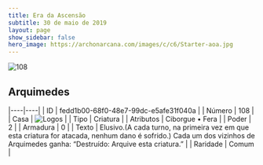 ```yaml
---
title: Era da Ascensão
subtitle: 30 de maio de 2019
layout: page
show_sidebar: false
hero_image: https://archonarcana.com/images/c/c6/Starter-aoa.jpg
---
```


![108](https://cdn.keyforgegame.com/media/card_front/pt/435_108_949PG6CQ75QX_pt.png)

## Arquimedes

|----|----|
| ID | fedd1b00-68f0-48e7-99dc-e5afe31f040a |
| Número | 108 |
| Casa | ![Logos](https://archonarcana.com/images/thumb/c/ce/Logos.png/22px-Logos.png "Logos") |
| Tipo | Criatura |
| Atributos | Ciborgue • Fera |
| Poder | 2 |
| Armadura | 0 |
| Texto | Elusivo.(A cada turno, na primeira vez em que esta criatura for atacada, nenhum dano é sofrido.) Cada um dos vizinhos de Arquimedes ganha: “Destruído: Arquive esta criatura.” |
| Raridade | Comum |
